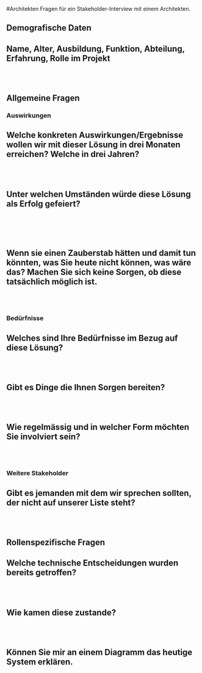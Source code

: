 #Architekten 
Fragen für ein Stakeholder-Interview mit einem Architekten.

## Demografische Daten
Name, Alter, Ausbildung, Funktion, Abteilung, Erfahrung, Rolle im Projekt 
<br /> 
<br /> 
<br />
---

## Allgemeine Fragen
### Auswirkungen 

Welche konkreten Auswirkungen/Ergebnisse wollen wir mit dieser Lösung in drei Monaten erreichen? Welche in drei Jahren? 
<br /> 
<br /> 
<br />
---
Unter welchen Umständen würde diese Lösung als Erfolg gefeiert?  
<br /> 
<br /> 
<br />
---
Wenn sie einen Zauberstab hätten und damit tun könnten, was Sie heute nicht können, was wäre das? 
Machen Sie sich keine Sorgen, ob diese tatsächlich möglich ist. 
<br /> 
<br /> 
<br />
---

### Bedürfnisse 

Welches sind Ihre Bedürfnisse im Bezug auf diese Lösung? 
<br /> 
<br /> 
<br />
---
Gibt es Dinge die Ihnen Sorgen bereiten? 
<br /> 
<br /> 
<br />
---
Wie regelmässig und in welcher Form möchten Sie involviert sein? 
<br /> 
<br /> 
<br />
---

### Weitere Stakeholder 

Gibt es jemanden mit dem wir sprechen sollten, der nicht auf unserer Liste steht?
<br /> 
<br /> 
<br />
---

## Rollenspezifische Fragen

Welche technische Entscheidungen wurden bereits getroffen? 
<br /> 
<br /> 
<br />
---
Wie kamen diese zustande? 
<br /> 
<br /> 
<br />
---
Können Sie mir an einem Diagramm das heutige System erklären.
<br /> 
<br /> 
<br />
---
